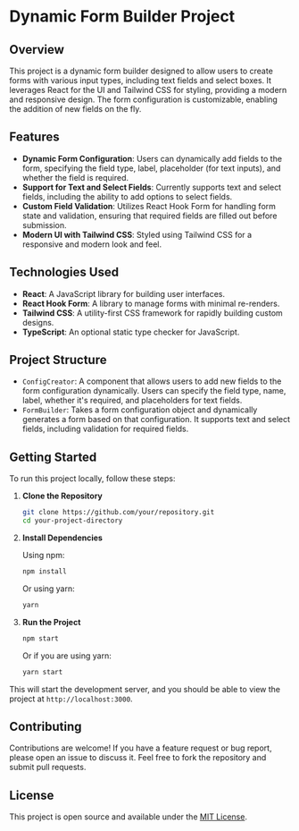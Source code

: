 # Dynamic Form Builder Project

## Overview

This project is a dynamic form builder designed to allow users to create forms with various input types, including text fields and select boxes. It leverages React for the UI and Tailwind CSS for styling, providing a modern and responsive design. The form configuration is customizable, enabling the addition of new fields on the fly.

## Features

- **Dynamic Form Configuration**: Users can dynamically add fields to the form, specifying the field type, label, placeholder (for text inputs), and whether the field is required.
- **Support for Text and Select Fields**: Currently supports text and select fields, including the ability to add options to select fields.
- **Custom Field Validation**: Utilizes React Hook Form for handling form state and validation, ensuring that required fields are filled out before submission.
- **Modern UI with Tailwind CSS**: Styled using Tailwind CSS for a responsive and modern look and feel.

## Technologies Used

- **React**: A JavaScript library for building user interfaces.
- **React Hook Form**: A library to manage forms with minimal re-renders.
- **Tailwind CSS**: A utility-first CSS framework for rapidly building custom designs.
- **TypeScript**: An optional static type checker for JavaScript.

## Project Structure

- `ConfigCreator`: A component that allows users to add new fields to the form configuration dynamically. Users can specify the field type, name, label, whether it's required, and placeholders for text fields.
- `FormBuilder`: Takes a form configuration object and dynamically generates a form based on that configuration. It supports text and select fields, including validation for required fields.

## Getting Started

To run this project locally, follow these steps:

1. **Clone the Repository**

   ```bash
   git clone https://github.com/your/repository.git
   cd your-project-directory
   ```

2. **Install Dependencies**

   Using npm:

   ```bash
   npm install
   ```

   Or using yarn:

   ```bash
   yarn
   ```

3. **Run the Project**

   ```bash
   npm start
   ```

   Or if you are using yarn:

   ```bash
   yarn start
   ```

This will start the development server, and you should be able to view the project at `http://localhost:3000`.

## Contributing

Contributions are welcome! If you have a feature request or bug report, please open an issue to discuss it. Feel free to fork the repository and submit pull requests.

## License

This project is open source and available under the [MIT License](LICENSE).
